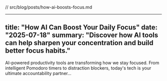 // src/blog/posts/how-ai-boosts-focus.md

---
title: "How AI Can Boost Your Daily Focus"
date: "2025-07-18"
summary: "Discover how AI tools can help sharpen your concentration and build better focus habits."
---

AI-powered productivity tools are transforming how we stay focused. From intelligent Pomodoro timers to distraction blockers, today's tech is your ultimate accountability partner...
